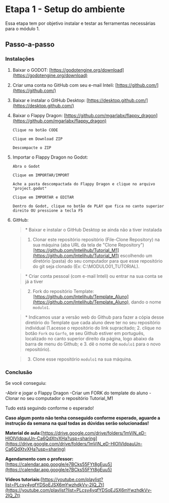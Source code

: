 # Etapa 1 - Setup do ambiente

Essa etapa tem por objetivo instalar e testar as ferramentas necessárias para o módulo 1.

## Passo-a-passo

### Instalações

1. Baixar o GODOT: [https://godotengine.org/download](https://godotengine.org/download)
2. Criar uma conta no GitHub com seu e-mail Inteli: [https://github.com/](https://github.com/)
3. Baixar e instalar o GitHub Desktop: [https://desktop.github.com/](https://desktop.github.com/)
4. Baixar o Flappy Dragon:  [https://github.com/mgarlabx/flappy_dragon](https://github.com/mgarlabx/flappy_dragon)

   `Clique no botão CODE`
   
   `Clique em Download ZIP`

   `Descompacte o ZIP`

6. Importar o Flappy Dragon no Godot:

   `Abra o Godot`
   
   `Clique em IMPORTAR/IMPORT`

   `Ache a pasta descompactada do Flappy Dragon e clique no arquivo "project.godot"`

   `Clique em IMPORTAR e EDITAR`

   `Dentro do Godot, clique no botão de PLAY que fica no canto superior direito OU pressione a tecla F5`

7. GitHub:
  
   > \* Baixar e instalar o GitHub Desktop se ainda não a tiver instalada

   > 1. Clonar este repositório repositório (File-Clone Repository) na sua máquina (aba URL da tela de "Clone Repository") [https://github.com/Intelihub/Tutorial_M1](https://github.com/Intelihub/Tutorial_M1) escolhendo um diretório (pasta) do seu computador para que esse repositório do git seja clonado (Ex: C:\MODULO01_TUTORIAL).

   > \* Criar conta pessoal (com e-mail Inteli) ou entrar na sua conta se já a tiver

   > 2. Fork do repositório Template: [https://github.com/Intelihub/Template_Aluno](https://github.com/Intelihub/Template_Aluno), dando o nome `modulo1`.
   
   > \* Indicamos usar a versão web do Github para fazer a cópia desse diretório do Template que cada aluno deve ter no seu repositório individual (1.acesse o repositório do link supracitado; 2. clique no botão `Fork` ou `Garfo`, se seu Github estiver em português, localizado no canto superior direito da página, logo abaixo da barra de menu do Github; e 3. dê o nome de `modulo1` para o novo repositório).

   > 3. Clone esse repositório `modulo1` na sua máquina.

### Conclusão
Se você conseguiu:

-Abrir e jogar o Flappy Dragon
-Criar um FORK do template do aluno
-Clonar no seu computador o repositório Tutorial_M1

Tudo está seguindo conforme o esperado!

**Caso algum ponto não tenha conseguido conforme esperado, aguarde a instrução da semana na qual todas as dúvidas serão solucionadas!**

**Material de aula:**[https://drive.google.com/drive/folders/1mViN_eD-HlOIVIdpauUn-Ca6QdXtvXHa?usp=sharing](https://drive.google.com/drive/folders/1mViN_eD-HlOIVIdpauUn-Ca6QdXtvXHa?usp=sharing)

**Agendamento com o professor:**[https://calendar.app.google/e7BCks55FYt8gEuu5](https://calendar.app.google/e7BCks55FYt8gEuu5)

**Vídeos tutoriais:**[https://youtube.com/playlist?list=PLcsy4yqfYDSoEJSX6mYwzhdkVv-2IQ_Zt](https://youtube.com/playlist?list=PLcsy4yqfYDSoEJSX6mYwzhdkVv-2IQ_Zt)
